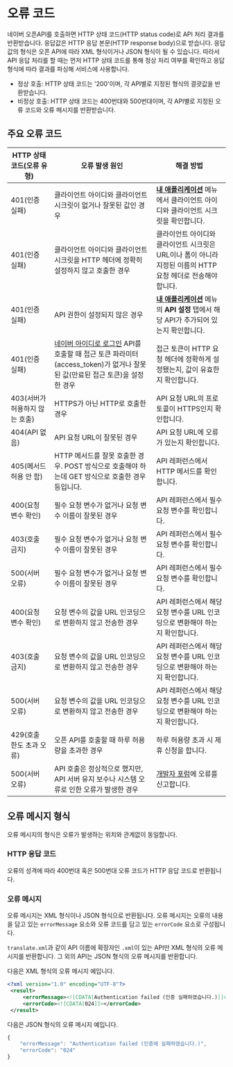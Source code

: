 # 오류 코드

네이버 오픈API를 호출하면 HTTP 상태 코드(HTTP status code)로 API 처리 결과를 반환받습니다. 응답값은 HTTP 응답 본문(HTTP response body)으로 받습니다. 응답값의 형식은 오픈 API에 따라 XML 형식이거나 JSON 형식이 될 수 있습니다. 따라서 API 응답 처리를 할 때는 먼저 HTTP 상태 코드를 통해 정상 처리 여부를 확인하고 응답 형식에 따라 결과를 파싱해 서비스에 사용합니다.

- 정상 호출: HTTP 상태 코드는 '200'이며, 각 API별로 지정된 형식의 결괏값을 반환받습니다.
- 비정상 호출: HTTP 상태 코드는 400번대와 500번대이며, 각 API별로 지정된 오류 코드와 오류 메시지를 반환받습니다.

## 주요 오류 코드

|HTTP 상태 코드(오류 유형)|오류 발생 원인|해결 방법|
|---|------|------|
|401(인증 실패)|클라이언트 아이디와 클라이언트 시크릿이 없거나 잘못된 값인 경우|**[내 애플리케이션](https://developers.naver.com/apps/#/list)** 메뉴에서 클라이언트 아이디와 클라이언트 시크릿을 확인합니다.|
|401(인증 실패)|클라이언트 아이디와 클라이언트 시크릿을 HTTP 헤더에 정확히 설정하지 않고 호출한 경우|클라이언트 아이디와 클라이언트 시크릿은 URL이나 폼이 아니라 지정된 이름의 HTTP 요청 헤더로 전송해야 합니다.|
|401(인증 실패)|API 권한이 설정되지 않은 경우|**[내 애플리케이션](https://developers.naver.com/apps/#/list)** 메뉴의 **API 설정** 탭에서 해당 API가 추가되어 있는지 확인합니다.|
|401(인증 실패)|[네이버 아이디로 로그인](https://developers.naver.com/products/login/api/) API를 호출할 때 접근 토큰 파라미터(access_token)가 없거나 잘못된 값(만료된 접근 토큰)을 설정한 경우|접근 토큰이 HTTP 요청 헤더에 정확하게 설정됐는지, 값이 유효한지 확인합니다.|
|403(서버가 허용하지 않는 호출)|HTTPS가 아닌 HTTP로 호출한 경우|API 요청 URL의 프로토콜이 HTTPS인지 확인합니다.|
|404(API 없음)|API 요청 URL이 잘못된 경우|API 요청 URL에 오류가 있는지 확인합니다.|
|405(메서드 허용 안 함)|HTTP 메서드를 잘못 호출한 경우.  POST 방식으로 호출해야 하는데 GET 방식으로 호출한 경우 등입니다.|API 레퍼런스에서 HTTP 메서드를 확인합니다.|
|400(요청 변수 확인)|필수 요청 변수가 없거나 요청 변수 이름이 잘못된 경우|API 레퍼런스에서 필수 요청 변수를 확인합니다.|
|403(호출 금지)|필수 요청 변수가 없거나 요청 변수 이름이 잘못된 경우|API 레퍼런스에서 필수 요청 변수를 확인합니다.|
|500(서버 오류)|필수 요청 변수가 없거나 요청 변수 이름이 잘못된 경우|API 레퍼런스에서 필수 요청 변수를 확인합니다.|
|400(요청 변수 확인)|요청 변수의 값을 URL 인코딩으로 변환하지 않고 전송한 경우|API 레퍼런스에서 해당 요청 변수를 URL 인코딩으로 변환해야 하는지 확인합니다.|
|403(호출 금지)|요청 변수의 값을 URL 인코딩으로 변환하지 않고 전송한 경우|API 레퍼런스에서 해당 요청 변수를 URL 인코딩으로 변환해야 하는지 확인합니다.|
|500(서버 오류)|요청 변수의 값을 URL 인코딩으로 변환하지 않고 전송한 경우|API 레퍼런스에서 해당 요청 변수를 URL 인코딩으로 변환해야 하는지 확인합니다.|
|429(호출 한도 초과 오류)|오픈 API를 호출할 때 하루 허용량을 초과한 경우|하루 허용량 초과 시 제휴 신청을 합니다.|
|500(서버 오류)|API 호출은 정상적으로 했지만, API 서버 유지 보수나 시스템 오류로 인한 오류가 발생한 경우|[개발자 포럼](https://developers.naver.com/forum)에 오류를 신고합니다.|


## 오류 메시지 형식

오류 메시지의 형식은 오류가 발생하는 위치와 관계없이 동일합니다.

### HTTP 응답 코드 

오류의 성격에 따라 400번대 혹은 500번대 오류 코드가 HTTP 응답 코드로 반환됩니다.

### 오류 메시지 

오류 메시지는 XML 형식이나 JSON 형식으로 반환됩니다. 오류 메시지는 오류의 내용을 담고 있는 `errorMessage` 요소와 오류 코드를 담고 있는 `errorCode` 요소로 구성됩니다. 

`translate.xml`과 같이 API 이름에 확장자인 `.xml`이 있는 API만 XML 형식의 오류 메시지를 반환합니다. 그 외의 API는 JSON 형식의 오류 메시지를 반환합니다.

다음은 XML 형식의 오류 메시지 예입니다.

```xml
<?xml version="1.0" encoding="UTF-8"?>
 <result>
     <errorMessage><![CDATA[Authentication failed (인증 실패하였습니다.)]]></errorMessage>
     <errorCode><![CDATA[024]]></errorCode>
 </result>
```

다음은 JSON 형식의 오류 메시지 예입니다.

```javascript
{
    "errorMessage": "Authentication failed (인증에 실패하였습니다.)",
    "errorCode": "024"
}
```
